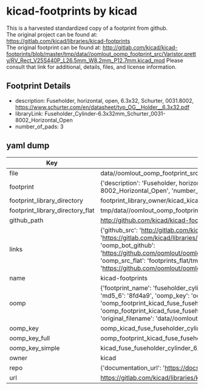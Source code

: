 # kicad-footprints by kicad  
This is a harvested standardized copy of a footprint from github.  
The original project can be found at:  
https://gitlab.com/kicad/libraries/kicad-footprints  
The original footprint can be found at:
http://gitlab.com/kicad/kicad-footprints/blob/master/tmp/data//oomlout_oomp_footprint_src/Varistor.pretty/RV_Rect_V25S440P_L26.5mm_W8.2mm_P12.7mm.kicad_mod
Please consult that link for additional, details, files, and license information.  
## Footprint Details
* description: Fuseholder, horizontal, open, 6.3x32, Schurter, 0031.8002, https://www.schurter.com/en/datasheet/typ_OG__Holder__6.3x32.pdf  
* libraryLink: Fuseholder_Cylinder-6.3x32mm_Schurter_0031-8002_Horizontal_Open  
* number_of_pads: 3  
## yaml dump  
| Key | Value |  
| --- | --- |  
| file | data//oomlout_oomp_footprint_src/kicad-footprints/Fuse.pretty/Fuseholder_Cylinder-6.3x32mm_Schurter_0031-8002_Horizontal_Open.kicad_mod |  
| footprint | {'description': 'Fuseholder, horizontal, open, 6.3x32, Schurter, 0031.8002, https://www.schurter.com/en/datasheet/typ_OG__Holder__6.3x32.pdf', 'libraryLink': 'Fuseholder_Cylinder-6.3x32mm_Schurter_0031-8002_Horizontal_Open', 'number_of_pads': 3} |  
| footprint_library_directory | footprint_library_owner/kicad_kicad-footprints/ |  
| footprint_library_directory_flat | tmp/data//oomlout_oomp_footprint_src/footprints_flat/kicad_fuse_fuseholder_cylinder_6_3x32mm_schurter_0031_8002_horizontal_open/working |  
| github_path | http://github.com/kicad/kicad-footprints/blob/master/tmp/data//oomlout_oomp_footprint_src/Fuse.pretty/Fuseholder_Cylinder-6.3x32mm_Schurter_0031-8002_Horizontal_Open.kicad_mod |  
| links | {'github_src': 'http://gitlab.com/kicad/kicad-footprints/blob/master/tmp/data//oomlout_oomp_footprint_src/Varistor.pretty/RV_Rect_V25S440P_L26.5mm_W8.2mm_P12.7mm.kicad_mod', 'github_src_repo': 'https://gitlab.com/kicad/libraries/kicad-footprints', 'oomp_bot': 'tmp/data//oomlout_oomp_footprint_src/footprints/kicad_fuse_fuseholder_cylinder_6_3x32mm_schurter_0031_8002_horizontal_open/working', 'oomp_bot_github': 'https://github.com/oomlout/oomlout_oomp_footprint_bot/tree/main/tmp/data//oomlout_oomp_footprint_src/footprints/kicad_fuse_fuseholder_cylinder_6_3x32mm_schurter_0031_8002_horizontal_open/working', 'oomp_src_flat': 'footprints_flat/tmp/data//oomlout_oomp_footprint_src/footprints_flat/kicad_fuse_fuseholder_cylinder_6_3x32mm_schurter_0031_8002_horizontal_open/working', 'oomp_src_flat_github': 'https://github.com/oomlout/oomlout_oomp_footprint_src/tree/main/tmp/data//oomlout_oomp_footprint_src/footprints_flat/kicad_fuse_fuseholder_cylinder_6_3x32mm_schurter_0031_8002_horizontal_open/working'} |  
| name | kicad-footprints |  
| oomp | {'footprint_name': 'fuseholder_cylinder_6_3x32mm_schurter_0031_8002_horizontal_open', 'library_name': 'fuse', 'md5': '8fd4a985e2fab3482f8dedd0162da49d', 'md5_10': '8fd4a985e2', 'md5_5': '8fd4a', 'md5_6': '8fd4a9', 'oomp_key': 'oomp_kicad_fuse_fuseholder_cylinder_6_3x32mm_schurter_0031_8002_horizontal_open', 'oomp_key_extra': 'oomp_footprint_kicad_fuse_fuseholder_cylinder_6_3x32mm_schurter_0031_8002_horizontal_open', 'oomp_key_full': 'oomp_footprint_kicad_fuse_fuseholder_cylinder_6_3x32mm_schurter_0031_8002_horizontal_open_8fd4a9', 'oomp_key_simple': 'kicad_fuse_fuseholder_cylinder_6_3x32mm_schurter_0031_8002_horizontal_open', 'original_filename': 'data//oomlout_oomp_footprint_src/kicad-footprints/Fuse.pretty/Fuseholder_Cylinder-6.3x32mm_Schurter_0031-8002_Horizontal_Open.kicad_mod', 'owner_name': 'kicad'} |  
| oomp_key | oomp_kicad_fuse_fuseholder_cylinder_6_3x32mm_schurter_0031_8002_horizontal_open |  
| oomp_key_full | oomp_footprint_kicad_fuse_fuseholder_cylinder_6_3x32mm_schurter_0031_8002_horizontal_open |  
| oomp_key_simple | kicad_fuse_fuseholder_cylinder_6_3x32mm_schurter_0031_8002_horizontal_open |  
| owner | kicad |  
| repo | {'documentation_url': 'https://docs.github.com/rest/repos/repos#get-a-repository', 'message': 'Not Found'} |  
| url | https://gitlab.com/kicad/libraries/kicad-footprints |  

